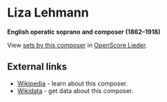 
# Liza Lehmann

__English operatic soprano and composer (1862–1918)__

View [sets by this composer] in [OpenScore Lieder].

[sets by this composer]: https://musescore.com/openscore-lieder-corpus/sets?order=title&text=Lehmann,+Liza
[OpenScore Lieder]: https://musescore.com/openscore-lieder-corpus

## External links

- [Wikipedia] - learn about this composer.
- [Wikidata] - get data about this composer.

[Wikipedia]: https://en.wikipedia.org/wiki/Liza_Lehmann
[Wikidata]: https://www.wikidata.org/wiki/Q4887488

